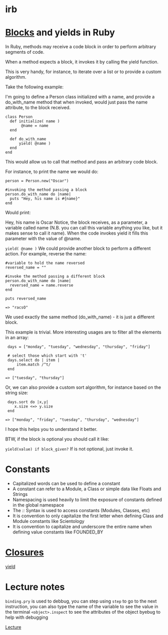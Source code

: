 # irb

# [Blocks](https://yehudakatz.com/2010/02/07/the-building-blocks-of-ruby/) and yields in Ruby

In Ruby, methods may receive a code block in order to perform arbitrary segments of code.

When a method expects a block, it invokes it by calling the yield function.

This is very handy, for instance, to iterate over a list or to provide a custom algorithm.

Take the following example:

I'm going to define a Person class initialized with a name, and provide a do_with_name method that when invoked, would just pass the name attribute, to the block received.
````
class Person 
  def initialize( name ) 
       @name = name
  end

  def do_with_name 
      yield( @name ) 
  end
end
````
This would allow us to call that method and pass an arbitrary code block.

For instance, to print the name we would do:
````
person = Person.new("Oscar")

#invoking the method passing a block
person.do_with_name do |name|
  puts "Hey, his name is #{name}"
end
````
Would print:

Hey, his name is Oscar
Notice, the block receives, as a parameter, a variable called name (N.B. you can call this variable anything you like, but it makes sense to call it name). When the code invokes yield it fills this parameter with the value of @name.

`yield( @name )`
We could provide another block to perform a different action. For example, reverse the name:
````
#variable to hold the name reversed
reversed_name = ""

#invoke the method passing a different block
person.do_with_name do |name| 
  reversed_name = name.reverse
end

puts reversed_name

=> "racsO"
````
We used exactly the same method (do_with_name) - it is just a different block.

This example is trivial. More interesting usages are to filter all the elements in an array:
````
 days = ["monday", "tuesday", "wednesday", "thursday", "friday"]  

 # select those which start with 't' 
 days.select do | item |
     item.match /^t/
 end

=> ["tuesday", "thursday"]
````
Or, we can also provide a custom sort algorithm, for instance based on the string size:
````
 days.sort do |x,y|
    x.size <=> y.size
 end

=> ["monday", "friday", "tuesday", "thursday", "wednesday"]
````
I hope this helps you to understand it better.

BTW, if the block is optional you should call it like:

`yield(value) if block_given?`
If is not optional, just invoke it.

# Constants

- Capitalized words can be used to define a constant
- A constant can refer to a Module, a Class or simple data like Floats and Strings
- Namespacing is used heavily to limit the exposure of constants defined in the global namespace
- The *::* Syntax is used to access constants (Modules, Classes, etc)
- It is convention to only capitalize the first letter when defining Class and Module constants like Scientology
- It is convention to capitalize and underscore the entire name when defining value constants like FOUNDED_BY

# [Closures](http://www.eriktrautman.com/posts/ruby-explained-blocks-procs-and-lambdas-aka-closures)

[yield](https://medium.com/rubycademy/the-yield-keyword-603a850b8921)

# Lecture notes

`binding.pry` is used to debbug, you can step using `step` to go to the next instruction, you can also type the name of the variable to see the value in the terminal
`<object>.inspect` to see the attributes of the object
byebug to help with debugging

[Lecture](https://web.compass.lighthouselabs.ca/activities/402/lectures/2566)
